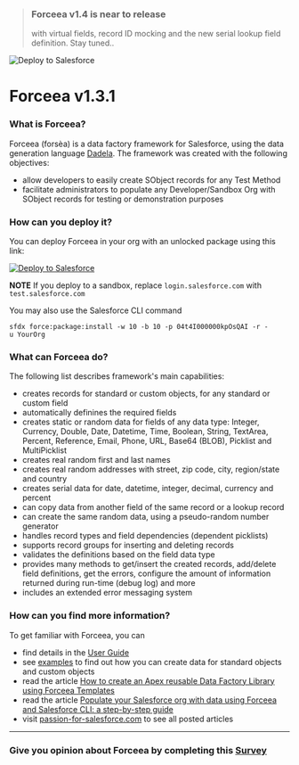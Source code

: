 > ### Forceea v1.4 is near to release
> with virtual fields, record ID mocking and the new serial lookup field definition. Stay tuned..

<img alt="Deploy to Salesforce"
       src="https://github.com/nmitrakis/Forceea/blob/master/Forceea-logo.PNG">
# Forceea v1.3.1

### What is Forceea?
Forceea (forsèa) is a data factory framework for Salesforce, using the data generation language
 [Dadela](https://github.com/nmitrakis/Dadela).
 The framework was created with the following objectives:
* allow developers to easily create SObject records for any Test Method
* facilitate administrators to populate any Developer/Sandbox Org with SObject records for testing or demonstration purposes

### How can you deploy it?
You can deploy Forceea in your org with an unlocked package using this link:

<a href="https://nmitrakis.com/DeployForceea">
  <img alt="Deploy to Salesforce"
       src="https://raw.githubusercontent.com/afawcett/githubsfdeploy/master/src/main/webapp/resources/img/deploy.png"">
</a>
                                                                                                                       
**NOTE** If you deploy to a sandbox, replace `login.salesforce.com` with `test.salesforce.com`
                                                                                                                       
You may also use the Salesforce CLI command
```
sfdx force:package:install -w 10 -b 10 -p 04t4I000000kpOsQAI -r -u YourOrg
```

### What can Forceea do?
The following list describes framework's main capabilities:
* creates records for standard or custom objects, for any standard or custom field
* automatically definines the required fields
* creates static or random data for fields of any data type: Integer, Currency, Double,
Date, Datetime, Time, Boolean, String, TextArea, Percent, Reference, Email, Phone, URL, Base64 (BLOB), Picklist and MultiPicklist
* creates real random first and last names
* creates real random addresses with street, zip code, city, region/state and country
* creates serial data for date, datetime, integer, decimal, currency and percent
* can copy data from another field of the same record or a lookup record
* can create the same random data, using a pseudo-random number generator
* handles record types and field dependencies (dependent picklists)
* supports record groups for inserting and deleting records
* validates the definitions based on the field data type
* provides many methods to get/insert the created records, add/delete field definitions, get the errors,
configure the amount of information returned during run-time (debug log) and more
* includes an extended error messaging system

### How can you find more information?
To get familiar with Forceea, you can
* find details in the [User Guide](https://nmitrakis.com/Forceea131-user-guide) 
* see [examples](https://gist.github.com/nmitrakis/01ab40f74991ec9c61529bec3fcfa097) to find out how you can create data
for standard objects and custom objects
* read the article [How to create an Apex reusable Data Factory Library using Forceea Templates](https://passionforsalesforce.com/2019/08/26/how-to-create-an-apex-data-factory-library-using-forceea-templates/)
* read the article [Populate your Salesforce org with data using Forceea and Salesforce CLI: a step-by-step guide](https://passionforsalesforce.com/2018/10/23/populate-your-salesforce-org-with-data-using-forceea-and-salesforce-cli)
* visit [passion-for-salesforce.com](https://passionforsalesforce.com/forceea) to see all posted articles
---

### Give you opinion about Forceea by completing this [Survey](https://www.surveymonkey.co.uk/r/M6BJMKT)
